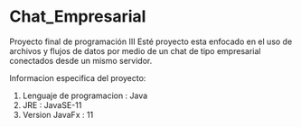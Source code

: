 # Chat_Empresarial

Proyecto final de programación III
Esté proyecto esta enfocado en el uso de archivos y flujos de datos por medio de un chat de tipo empresarial conectados desde un mismo servidor.

Informacion especifica del proyecto:

  1) Lenguaje de programacion : Java
  2) JRE : JavaSE-11
  3) Version JavaFx : 11
